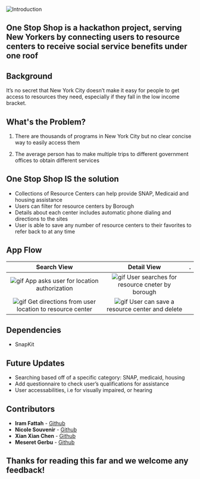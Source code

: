 ![Introduction](https://github.com/ncsouvenir/OneStopShop/blob/master/Gifs/Screen%20Shot%202018-03-16%20at%203.03.27%20PM.png)


## One Stop Shop is a hackathon project, serving New Yorkers by connecting users to resource centers to receive social service benefits under one roof


## Background
It’s no secret that New York City doesn’t make it easy for people to get access to resources they need, especially if they fall in the low income bracket. 


## What's the Problem?

1. There are thousands of programs in New York City but no clear concise way to easily access them

2. The average person has to make multiple trips to different government offices to obtain different services



## One Stop Shop IS the solution

- Collections of Resource Centers can help provide SNAP, Medicaid and housing assistance 
- Users can filter for resource centers by Borough 
- Details about each center includes automatic phone dialing and directions to the sites
- User is able to save any number of resource centers to their favorites to refer back to at any time



## App Flow

Search View| Detail View | .
:---: | :---: | :---:
![gif](https://github.com/ncsouvenir/OneStopShop/blob/master/Gifs/launchAndLocationAuth.gif) App asks user for location authorization | ![gif](https://github.com/ncsouvenir/OneStopShop/blob/master/Gifs/searchByBorough.gif) User searches for resource cneter by borough | 
![gif](https://github.com/ncsouvenir/OneStopShop/blob/master/Gifs/getDirections.gif) Get directions from user location to resource center | ![gif](https://github.com/ncsouvenir/OneStopShop/blob/master/Gifs/saveAndDelete.gif) User can save a resource center and delete | |



## Dependencies 
- SnapKit


## Future Updates

- Searching based off of a specific category: SNAP, medicaid, housing
- Add questionnaire to check user’s qualifications for assistance
- User accessabilities, i.e for visually impaired, or hearing


## Contributors 
* **Iram Fattah** - [Github](https://github.com/Ifattah94)
* **Nicole Souvenir** - [Github](https://github.com/ncsouvenir)
* **Xian Xian Chen** - [Github](https://github.com/XianxianChen)
* **Meseret Gerbu** - [Github](https://github.com/MeseretGebru)



## Thanks for reading this far and we welcome any feedback!


